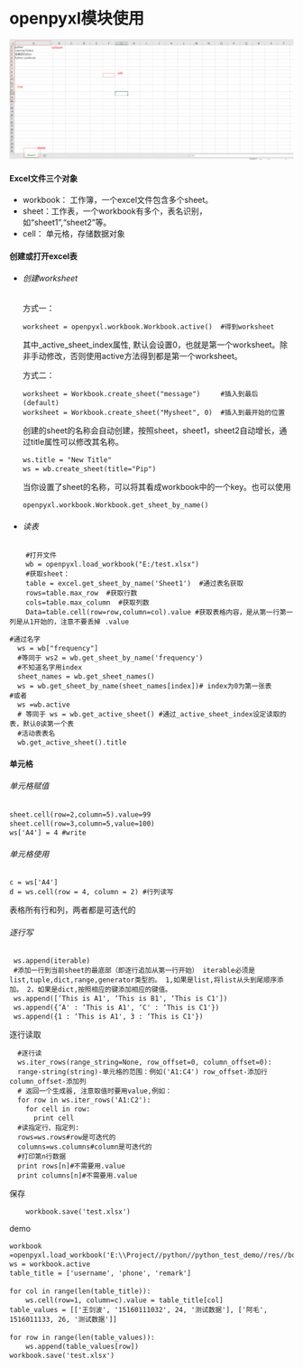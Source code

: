 # openpyxl模块使用

![image-20200418000744995](../res/openpyxl.png)

#### Excel文件三个对象

- workbook： 工作簿，一个excel文件包含多个sheet。
- sheet：工作表，一个workbook有多个，表名识别，如“sheet1”,“sheet2”等。
- cell： 单元格，存储数据对象





#### 创建或打开excel表

- ###### 创建worksheet

  方式一：

  ```
  worksheet = openpyxl.workbook.Workbook.active()  #得到worksheet
  ```

  其中_active_sheet_index属性, 默认会设置0，也就是第一个worksheet。除非手动修改，否则使用active方法得到都是第一个worksheet。

  方式二：

  ```
  worksheet = Workbook.create_sheet("message")     #插入到最后(default)
  worksheet = Workbook.create_sheet("Mysheet", 0)  #插入到最开始的位置
  ```

  创建的sheet的名称会自动创建，按照sheet，sheet1，sheet2自动增长，通过title属性可以修改其名称。

  ```
  ws.title = "New Title"
  ws = wb.create_sheet(title="Pip")
  ```

  当你设置了sheet的名称，可以将其看成workbook中的一个key。也可以使用

  ```
  openpyxl.workbook.Workbook.get_sheet_by_name() 
  ```





- ###### 读表

```
    #打开文件
    wb = openpyxl.load_workbook("E:/test.xlsx")
    #获取sheet：
	table = excel.get_sheet_by_name('Sheet1')  #通过表名获取
	rows=table.max_row  #获取行数
	cols=table.max_column  #获取列数
	Data=table.cell(row=row,column=col).value #获取表格内容，是从第一行第一列是从1开始的，注意不要丢掉 .value
```

```
#通过名字
  ws = wb["frequency"]
  #等同于 ws2 = wb.get_sheet_by_name('frequency')
  #不知道名字用index
  sheet_names = wb.get_sheet_names()
  ws = wb.get_sheet_by_name(sheet_names[index])# index为0为第一张表
#或者
  ws =wb.active
  # 等同于 ws = wb.get_active_sheet() #通过_active_sheet_index设定读取的表，默认0读第一个表
  #活动表表名
  wb.get_active_sheet().title
```



#### **单元格**

###### 	单元格赋值

```
sheet.cell(row=2,column=5).value=99
sheet.cell(row=3,column=5,value=100)
ws['A4'] = 4 #write 
```

###### 	单元格使用

```
c = ws['A4']
d = ws.cell(row = 4, column = 2) #行列读写
```

  表格所有行和列，两者都是可迭代的



###### 	逐行写

```
 ws.append(iterable)
 #添加一行到当前sheet的最底部（即逐行追加从第一行开始） iterable必须是list,tuple,dict,range,generator类型的。 1,如果是list,将list从头到尾顺序添加。 2，如果是dict,按照相应的键添加相应的键值。
 ws.append([‘This is A1', ‘This is B1', ‘This is C1'])
 ws.append({‘A' : ‘This is A1', ‘C' : ‘This is C1'})
 ws.append({1 : ‘This is A1', 3 : ‘This is C1'})
```

逐行读取

```
  #逐行读
  ws.iter_rows(range_string=None, row_offset=0, column_offset=0): 
  range-string(string)-单元格的范围：例如('A1:C4') row_offset-添加行 column_offset-添加列
  # 返回一个生成器, 注意取值时要用value,例如：
  for row in ws.iter_rows('A1:C2'):
    for cell in row:
      print cell
  #读指定行、指定列:
  rows=ws.rows#row是可迭代的
  columns=ws.columns#column是可迭代的
  #打印第n行数据
  print rows[n]#不需要用.value
  print columns[n]#不需要用.value
```

保存

```
    workbook.save('test.xlsx')
```





demo

```
workbook =openpyxl.load_workbook('E:\\Project//python//python_test_demo//res//book.xlsx')
ws = workbook.active
table_title = ['username', 'phone', 'remark']
 
for col in range(len(table_title)):
	ws.cell(row=1, column=c).value = table_title[col]
table_values = [['王剑波', '15160111032', 24, '测试数据'], ['阿毛', 		1516011133, 26, '测试数据']]

for row in range(len(table_values)):
	ws.append(table_values[row])
workbook.save('test.xlsx')
```

